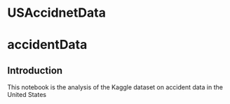 # USAccidnetData
# accidentData


## Introduction
This notebook is the analysis of the Kaggle dataset on accident data in the United States

